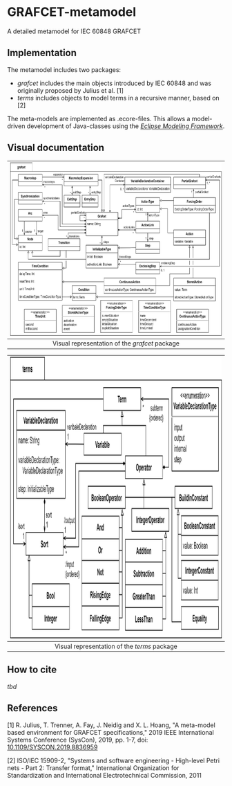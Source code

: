 # GRAFCET-metamodel
A detailed metamodel for IEC 60848 GRAFCET

## Implementation
The metamodel includes two packages:
* *grafcet* includes the main objects introduced by IEC 60848 and was originally proposed by Julius et al. [1]
* *terms* includes objects to model terms in a recursive manner, based on [2]

The meta-models are implemented as .ecore-files. This allows a model-driven development of Java-classes using the [*Eclipse Modeling Framework*](https://www.eclipse.org/modeling/emf/ "*Eclipse Modeling Framework*").

## Visual documentation
| <img src="./docs/images/grafcet-package.png" height="400" />| 
|:--:|
| Visual representation of the *grafcet* package |

| <img src="./docs/images/terms-package.png" height="650" />| 
|:--:|
| Visual representation of the *terms* package |



## How to cite
*tbd*

## References
[1] R. Julius, T. Trenner, A. Fay, J. Neidig and X. L. Hoang, "A meta-model based environment for GRAFCET specifications," 2019 IEEE International Systems Conference (SysCon), 2019, pp. 1-7, doi: [10.1109/SYSCON.2019.8836959](https://doi.org/10.1109/SYSCON.2019.8836959)

[2] ISO/IEC 15909-2, "Systems and software engineering - High-level Petri nets - Part
2: Transfer format," International Organization for Standardization and
International Electrotechnical Commission, 2011